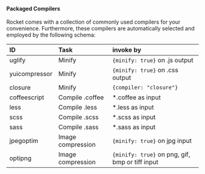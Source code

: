 #### Packaged Compilers

Rocket comes with a collection of commonly used compilers for your convenience. Furthermore, these compilers are automatically selected and employed by the following schema:

| ID            | Task              | invoke by                                       |
| :------------ | :---------------- | :---------------------------------------------- |
| uglify        | Minify            | `{minify: true}` on .js output                  |
| yuicompressor | Minify            | `{minify: true}` on .css output                 |
| closure       | Minify            | `{compiler: "closure"}`                         |
| coffeescript  | Compile .coffee   | *.coffee as input                               |
| less          | Compile .less     | *.less as input                                 |
| scss          | Compile .scss     | *.scss as input                                 |
| sass          | Compile .sass     | *.sass as input                                 |
| jpegoptim     | Image compression | `{minify: true}` on jpg input                   |
| optipng       | Image compression | `{minify: true}` on png, gif, bmp or tiff input |
